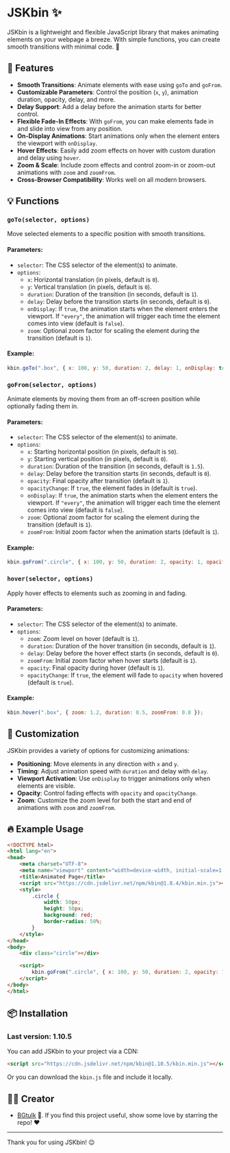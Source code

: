 
# JSKbin ✨

JSKbin is a lightweight and flexible JavaScript library that makes animating elements on your webpage a breeze. With simple functions, you can create smooth transitions with minimal code. 🌟

## 🚀 Features

- **Smooth Transitions**: Animate elements with ease using `goTo` and `goFrom`.
- **Customizable Parameters**: Control the position (`x`, `y`), animation duration, opacity, delay, and more.
- **Delay Support**: Add a delay before the animation starts for better control.
- **Flexible Fade-In Effects**: With `goFrom`, you can make elements fade in and slide into view from any position.
- **On-Display Animations**: Start animations only when the element enters the viewport with `onDisplay`.
- **Hover Effects**: Easily add zoom effects on hover with custom duration and delay using `hover`.
- **Zoom & Scale**: Include zoom effects and control zoom-in or zoom-out animations with `zoom` and `zoomFrom`.
- **Cross-Browser Compatibility**: Works well on all modern browsers.

## 💡  Functions

### `goTo(selector, options)`
Move selected elements to a specific position with smooth transitions.

#### Parameters:
- `selector`: The CSS selector of the element(s) to animate.
- `options`:
  - `x`: Horizontal translation (in pixels, default is `0`).
  - `y`: Vertical translation (in pixels, default is `0`).
  - `duration`: Duration of the transition (in seconds, default is `1`).
  - `delay`: Delay before the transition starts (in seconds, default is `0`).
  - `onDisplay`: If `true`, the animation starts when the element enters the viewport. If `"every"`, the animation will trigger each time the element comes into view (default is `false`).
  - `zoom`: Optional zoom factor for scaling the element during the transition (default is `1`).

#### Example:
```javascript
kbin.goTo(".box", { x: 100, y: 50, duration: 2, delay: 1, onDisplay: true });
```

### `goFrom(selector, options)`
Animate elements by moving them from an off-screen position while optionally fading them in.

#### Parameters:
- `selector`: The CSS selector of the element(s) to animate.
- `options`:
  - `x`: Starting horizontal position (in pixels, default is `50`).
  - `y`: Starting vertical position (in pixels, default is `0`).
  - `duration`: Duration of the transition (in seconds, default is `1.5`).
  - `delay`: Delay before the transition starts (in seconds, default is `0`).
  - `opacity`: Final opacity after transition (default is `1`).
  - `opacityChange`: If `true`, the element fades in (default is `true`).
  - `onDisplay`: If `true`, the animation starts when the element enters the viewport. If `"every"`, the animation will trigger each time the element comes into view (default is `false`).
  - `zoom`: Optional zoom factor for scaling the element during the transition (default is `1`).
  - `zoomFrom`: Initial zoom factor when the animation starts (default is `1`).

#### Example:
```javascript
kbin.goFrom(".circle", { x: 100, y: 50, duration: 2, opacity: 1, opacityChange: true, onDisplay: true });
```

### `hover(selector, options)`
Apply hover effects to elements such as zooming in and fading.

#### Parameters:
- `selector`: The CSS selector of the element(s) to animate.
- `options`:
  - `zoom`: Zoom level on hover (default is `1`).
  - `duration`: Duration of the hover transition (in seconds, default is `1`).
  - `delay`: Delay before the hover effect starts (in seconds, default is `0`).
  - `zoomFrom`: Initial zoom factor when hover starts (default is `1`).
  - `opacity`: Final opacity during hover (default is `1`).
  - `opacityChange`: If `true`, the element will fade to `opacity` when hovered (default is `true`).

#### Example:
```javascript
kbin.hover(".box", { zoom: 1.2, duration: 0.5, zoomFrom: 0.8 });
```

## 🎨 Customization

JSKbin provides a variety of options for customizing animations:

- **Positioning**: Move elements in any direction with `x` and `y`.
- **Timing**: Adjust animation speed with `duration` and delay with `delay`.
- **Viewport Activation**: Use `onDisplay` to trigger animations only when elements are visible.
- **Opacity**: Control fading effects with `opacity` and `opacityChange`.
- **Zoom**: Customize the zoom level for both the start and end of animations with `zoom` and `zoomFrom`.

## 🔥 Example Usage

```html
<!DOCTYPE html>
<html lang="en">
<head>
    <meta charset="UTF-8">
    <meta name="viewport" content="width=device-width, initial-scale=1.0">
    <title>Animated Page</title>
    <script src="https://cdn.jsdelivr.net/npm/kbin@1.8.4/kbin.min.js"></script>
    <style>
        .circle {
            width: 50px;
            height: 50px;
            background: red;
            border-radius: 50%;
        }
    </style>
</head>
<body>
    <div class="circle"></div>

    <script>
        kbin.goFrom(".circle", { x: 100, y: 50, duration: 2, opacity: 1, opacityChange: true, onDisplay: true });
    </script>
</body>
</html>
```

## 📦 Installation

### Last version: 1.10.5
You can add JSKbin to your project via a CDN:

```html
<script src="https://cdn.jsdelivr.net/npm/kbin@1.10.5/kbin.min.js"></script>
```

Or you can download the `kbin.js` file and include it locally.

## 👨‍💻 Creator

- [BGtulk](https://github.com/BGtulk-on) 🚀. If you find this project useful, show some love by starring the repo! ❤️

---

Thank you for using JSKbin! 😉

